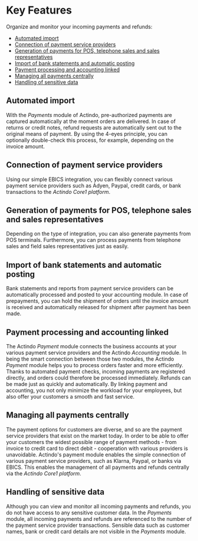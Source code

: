 # Key Features
Organize and monitor your incoming payments and refunds:   

- [Automated import](./02_Features.md#automated-import)      
- [Connection of payment service providers](./02_Features.md#connection-of-payment-service-providers)   
- [Generation of payments for POS, telephone sales and sales representatives](./02_Features.md#generation-of-payments-for-pos-telephone-sales-and-sales-representatives)   
- [Import of bank statements and automatic posting](./02_Features.md#import-of-bank-statements-and-automatic-posting)   
- [Payment processing and accounting linked](./02_Features.md#payment-processing-and-accounting-linked)   
- [Managing all payments centrally](./02_Features.md#managing-all-payments-centrally)  
- [Handling of sensitive data](./02_Features.md#handling-of-sensitive-data)


## Automated import
With the *Payments* module of Actindo, pre-authorized payments are captured automatically at the moment orders are delivered. In case of returns or credit notes, refund requests are automatically sent out to the original means of payment. By using the 4-eyes principle, you can optionally double-check this process, for example, depending on the invoice amount.  


## Connection of payment service providers
Using our simple EBICS integration, you can flexibly connect various payment service providers such as Adyen, Paypal, credit cards, or bank transactions to the *Actindo Core1 platform*. 


## Generation of payments for POS, telephone sales and sales representatives
Depending on the type of integration, you can also generate payments from POS terminals. Furthermore, you can process payments from telephone sales and field sales representatives just as easily. 


## Import of bank statements and automatic posting
Bank statements and reports from payment service providers can be automatically processed and posted to your accounting module. In case of prepayments, you can hold the shipment of orders until the invoice amount is received and automatically released for shipment after payment has been made.


## Payment processing and accounting linked 
 The Actindo *Payment* module connects the business accounts at your various payment service providers and the Actindo *Accounting* module. In being the smart connection between those two modules, the Actindo *Payment* module helps you to process orders faster and more efficiently. Thanks to automated payment checks, incoming payments are registered directly, and orders could therefore be processed immediately. Refunds can be made just as quickly and automatically. By linking payment and accounting, you not only minimize the workload for your employees, but also offer your customers a smooth and fast service. 


## Managing all payments centrally 
The payment options for customers are diverse, and so are the payment service providers that exist on the market today. In order to be able to offer your customers the widest possible range of payment methods - from invoice to credit card to direct debit - cooperation with various providers is unavoidable. Actindo's payment module enables the simple connection of various payment service providers, such as Klarna, Paypal, or banks via EBICS. This enables the management of all payments and refunds centrally via the *Actindo Core1 platform*.  

## Handling of sensitive data
Although you can view and monitor all incoming payments and refunds, you do not have access to any sensitive customer data. In the *Payments* module, all incoming payments and refunds are referenced to the number of the payment service provider transactions. Sensible data such as customer names, bank or credit card details are not visible in the *Payments* module. 

